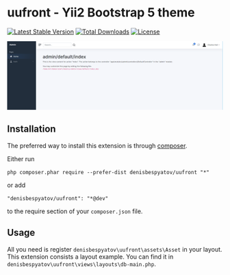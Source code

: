 uufront - Yii2 Bootstrap 5 theme 
===============

[![Latest Stable Version](https://poser.pugx.org/denisbespyatov/uufront/v/stable)](https://packagist.org/packages/denisbespyatov/uufront)
[![Total Downloads](https://poser.pugx.org/denisbespyatov/uufront/downloads)](https://packagist.org/packages/denisbespyatov/uufront)
[![License](https://poser.pugx.org/denisbespyatov/uufront/license)](https://packagist.org/packages/denisbespyatov/uufront)


!["uufront - Yii2 Bootstrap 5 theme"](https://github.com/denisbespyatov/uufront/blob/master/screen.png)

Installation
------------

The preferred way to install this extension is through [composer](http://getcomposer.org/download/).

Either run

```
php composer.phar require --prefer-dist denisbespyatov/uufront "*"
```

or add

```
"denisbespyatov/uufront": "*@dev"
```

to the require section of your `composer.json` file.

Usage
-----
All you need is register `denisbespyatov\uufront\assets\Asset` in your layout. This extension consists a layout example. You can find it in `denisbespyatov\uufront\views\layouts\db-main.php`.
